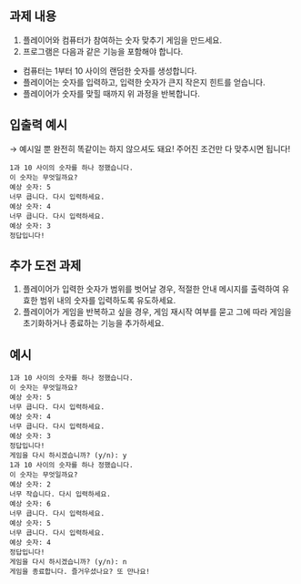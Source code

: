 ## **과제  내용**

1. 플레이어와 컴퓨터가 참여하는 숫자 맞추기 게임을 만드세요. 
2. 프로그램은 다음과 같은 기능을 포함해야 합니다.
- 컴퓨터는 1부터 10 사이의 랜덤한 숫자를 생성합니다.
- 플레이어는 숫자를 입력하고, 입력한 숫자가 큰지 작은지 힌트를 얻습니다.
- 플레이어가 숫자를 맞힐 때까지 위 과정을 반복합니다.

## **입출력 예시**
→ 예시일 뿐 완전히 똑같이는 하지 않으셔도 돼요! 주어진 조건만 다 맞추시면 됩니다!  

```
1과 10 사이의 숫자를 하나 정했습니다.  
이 숫자는 무엇일까요?  
예상 숫자: 5  
너무 큽니다. 다시 입력하세요.  
예상 숫자: 4  
너무 큽니다. 다시 입력하세요.  
예상 숫자: 3  
정답입니다!
```


## **추가 도전 과제**

1. 플레이어가 입력한 숫자가 범위를 벗어날 경우, 적절한 안내 메시지를 출력하여 유효한 범위 내의 숫자를 입력하도록 유도하세요.
2. 플레이어가 게임을 반복하고 싶을 경우, 게임 재시작 여부를 묻고 그에 따라 게임을 초기화하거나 종료하는 기능을 추가하세요.


## **예시**

```
1과 10 사이의 숫자를 하나 정했습니다.  
이 숫자는 무엇일까요?  
예상 숫자: 5  
너무 큽니다. 다시 입력하세요.  
예상 숫자: 4  
너무 큽니다. 다시 입력하세요.  
예상 숫자: 3  
정답입니다!  
게임을 다시 하시겠습니까? (y/n): y  
1과 10 사이의 숫자를 하나 정했습니다.  
이 숫자는 무엇일까요?  
예상 숫자: 2  
너무 작습니다. 다시 입력하세요.  
예상 숫자: 6  
너무 큽니다. 다시 입력하세요.  
예상 숫자: 5  
너무 큽니다. 다시 입력하세요.  
예상 숫자: 4  
정답입니다!  
게임을 다시 하시겠습니까? (y/n): n  
게임을 종료합니다. 즐거우셨나요? 또 만나요!
```
